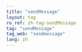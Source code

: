 ```yaml
---
title: "sendMessage"
layout: tag
ro_ref: zh-tag-sendMessage
tag: "sendMessage"
tag_web: "sendmessage"
lang: zh
---
```

